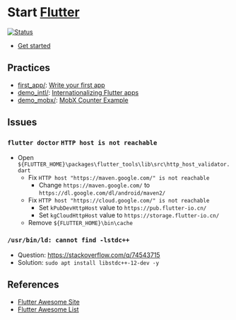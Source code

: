 # Start [Flutter][]

[Flutter]: https://flutter.dev/

[![Status](https://img.shields.io/badge/Flutter-3.10.0-brightgreen)](https://github.com/flutter/flutter)

- [Get started](https://docs.flutter.dev/get-started/)

## Practices

- [first_app/](first_app/): [Write your first app](https://docs.flutter.dev/get-started/codelab)
- [demo_intl/](demo_intl/): [Internationalizing Flutter apps](https://docs.flutter.dev/accessibility-and-localization/internationalization)
- [demo_mobx/](demo_mobx/): [MobX Counter Example](https://mobx.netlify.app/getting-started/)

## Issues

### `flutter doctor` `HTTP host is not reachable`

- Open `${FLUTTER_HOME}\packages\flutter_tools\lib\src\http_host_validator.dart`
  - Fix `HTTP host "https://maven.google.com/" is not reachable`
    - Change `https://maven.google.com/` to `https://dl.google.com/dl/android/maven2/`
  - Fix `HTTP host "https://cloud.google.com/" is not reachable`
    - Set `kPubDevHttpHost` value to `https://pub.flutter-io.cn/`
    - Set `kgCloudHttpHost` value to `https://storage.flutter-io.cn/`
  - Remove `${FLUTTER_HOME}\bin\cache`

### `/usr/bin/ld: cannot find -lstdc++`

- Question: https://stackoverflow.com/q/74543715
- Solution: `sudo apt install libstdc++-12-dev -y`

## References

- [Flutter Awesome Site](https://flutterawesome.com/)
- [Flutter Awesome List](https://github.com/Solido/awesome-flutter)
